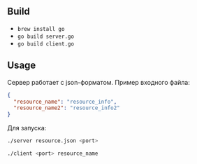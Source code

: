 ## Build
* `brew install go`
* `go build server.go`
* `go build client.go`
## Usage
Сервер работает с json-форматом. Пример входного файла:
```json
{
  "resource_name": "resource_info",
  "resource_name2": "resource_info2"
}
```
Для запуска:
```bash
./server resource.json <port>
```
```bash
./client <port> resource_name
```
